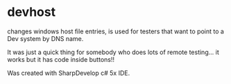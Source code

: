 # devhost
changes windows host file entries, is used for testers that want to point to a Dev system by DNS name.

It was just a quick thing for somebody who does lots of remote testing... it works but it has code inside buttons!! 

Was created with SharpDevelop c# 5x IDE.
